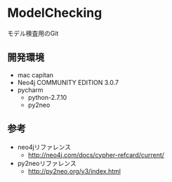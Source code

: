 # ModelChecking
モデル検査用のGit
  
## 開発環境
- mac capitan  
- Neo4j COMMUNITY EDITION 3.0.7
- pycharm  
  - python-2.7.10  
  - py2neo  

## 参考
- neo4jリファレンス  
  - http://neo4j.com/docs/cypher-refcard/current/  
- py2neoリファレンス  
  - http://py2neo.org/v3/index.html
